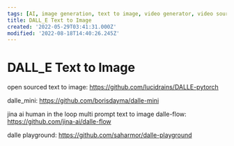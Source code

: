```yaml
---
tags: [AI, image generation, text to image, video generator, video source]
title: DALL_E Text to Image
created: '2022-05-29T03:41:31.000Z'
modified: '2022-08-18T14:40:26.245Z'
---
```


# DALL_E Text to Image

open sourced text to image:
https://github.com/lucidrains/DALLE-pytorch

dalle_mini:
https://github.com/borisdayma/dalle-mini

jina ai human in the loop multi prompt text to image dalle-flow:
https://github.com/jina-ai/dalle-flow

dalle playground:
https://github.com/saharmor/dalle-playground
